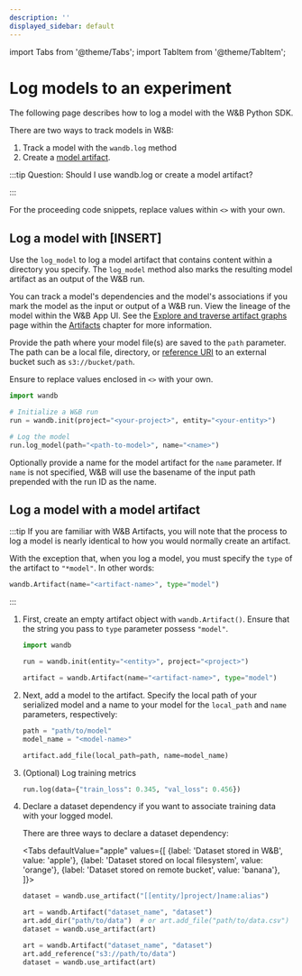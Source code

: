 ```yaml
---
description: ''
displayed_sidebar: default
---
```

import Tabs from '@theme/Tabs';
import TabItem from '@theme/TabItem';

# Log models to an experiment

The following page describes how to log a model with the W&B Python SDK. 


There are two ways to track models in W&B:
1. Track a model with the `wandb.log` method
2. Create a [model artifact](./model-management-concepts.md#model-artifact).

:::tip
Question: Should I use wandb.log or create a model artifact?

:::


For the proceeding code snippets, replace values within `<>` with your own.


## Log a model with [INSERT]

Use the `log_model` to log a model artifact that contains content within a directory you specify. The `log_model` method also marks the resulting model artifact as an output of the W&B run. 

You can track a model's dependencies and the model's associations if you mark the model as the input or output of a W&B run. View the lineage of the model within the W&B App UI. See the [Explore and traverse artifact graphs](../artifacts/explore-and-traverse-an-artifact-graph.md) page within the [Artifacts](../artifacts/intro.md) chapter for more information.

Provide the path where your model file(s) are saved to the `path` parameter. The path can be a local file, directory, or [reference URI](../artifacts/track-external-files.md#amazon-s3--gcs--azure-blob-storage-references) to an external bucket such as `s3://bucket/path`. 

Ensure to replace values enclosed in `<>` with your own.

```python
import wandb

# Initialize a W&B run
run = wandb.init(project="<your-project>", entity="<your-entity>")

# Log the model
run.log_model(path="<path-to-model>", name="<name>")
```

Optionally provide a name for the model artifact for the `name` parameter. If `name` is not specified, W&B will use the basename of the input path prepended with the run ID as the name. 






## Log a model with a model artifact

:::tip
If you are familiar with W&B Artifacts, you will note that the process to log a model is nearly identical to how you would normally create an artifact. 

With the exception that, when you log a model, you must specify the `type` of the artifact to `"*model"`. In other words:

```python
wandb.Artifact(name="<artifact-name>", type="model")
```
:::  



1. First, create an empty artifact object with `wandb.Artifact()`. Ensure that the string you pass to `type` parameter possess `"model"`.

    ```python 
    import wandb

    run = wandb.init(entity="<entity>", project="<project>")

    artifact = wandb.Artifact(name="<artifact-name>", type="model")
    ```

<!-- :::tip
Thinking of artifacts as a directory, you can think of the name you provide when you create an artifact object as the name of root directory.
::: -->


2. Next, add a model to the artifact. Specify the local path of your serialized model and a name to your model for the `local_path` and `name` parameters, respectively: 

    ```python 
    path = "path/to/model"
    model_name = "<model-name>" 

    artifact.add_file(local_path=path, name=model_name)
    ```
3. (Optional) Log training metrics 

    ```python
    run.log(data={"train_loss": 0.345, "val_loss": 0.456})
    ```
4.  Declare a dataset dependency if you want to associate training data with your logged model.

    There are three ways to declare a dataset dependency:

    <Tabs
    defaultValue="apple"
    values={[
        {label: 'Dataset stored in W&B', value: 'apple'},
        {label: 'Dataset stored on local filesystem', value: 'orange'},
        {label: 'Dataset stored on remote bucket', value: 'banana'},
    ]}>
    <TabItem value="apple">

    ```python
    dataset = wandb.use_artifact("[[entity/]project/]name:alias")
    ```

    </TabItem>
    <TabItem value="orange">

    ```python
    art = wandb.Artifact("dataset_name", "dataset")
    art.add_dir("path/to/data")  # or art.add_file("path/to/data.csv")
    dataset = wandb.use_artifact(art)
    ```

    </TabItem>
    <TabItem value="banana">

    ```python
    art = wandb.Artifact("dataset_name", "dataset")
    art.add_reference("s3://path/to/data")
    dataset = wandb.use_artifact(art)
    ```

    </TabItem>
    </Tabs>








